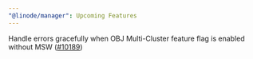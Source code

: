 ```yaml
---
"@linode/manager": Upcoming Features
---
```


Handle errors gracefully when OBJ Multi-Cluster feature flag is enabled without MSW ([#10189](https://github.com/linode/manager/pull/10189))
